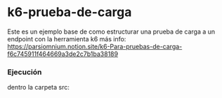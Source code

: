 # k6-prueba-de-carga
Este es un ejemplo base de como estructurar una prueba de carga a un endpoint con la herramienta k6
más info: https://parsiomnium.notion.site/k6-Para-pruebas-de-carga-f6c745911f464669a3de2c7b1ba38189

### Ejecución
dentro la carpeta src:  <k6 run script.js>
